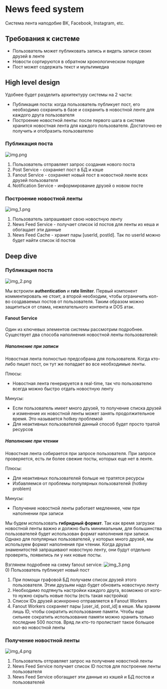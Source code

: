 # News feed system
Система лента наподобие ВК, Facebook, Instagram, etc.

## Требования к системе
- Пользователь может публиковать запись и видеть записи своих друзей в ленте
- Новости сортируются в обратном хронологическом порядке
- Пост может содержать текст и мультимедиа

## High level design
Удобнее будет разделить архитектуру системы на 2 части: 
- Публикация поста: когда пользователь публикует пост, его необходимо сохранить в базе и сохранить в новостной ленте 
для каждого друга пользователя
- Построение новостной ленты: после первого шага в системе хранится новостная лента для каждого пользователя. 
Достаточно ее получить и отобразить пользователю

### Публикация поста
![img.png](img.png)

1) Пользователь отправляет запрос создания нового поста
2) Post Service - сохраняет пост в БД и кэше
3) Fanout Service - сохраняет новый пост в новостной ленте всех друзей пользователя
4) Notification Service - информирование друзей о новом посте

### Построение новостной ленты
![img_1.png](img_1.png)

1) Пользователь запрашивает свою новостную ленту
2) News Feed Service - получает список id постов для ленты из кеша и обогащает эти данные
3) News Feed Cache - хранит пары [userId, postId]. Так по userId можно будет найти список id постов

## Deep dive
### Публикация поста
![img_2.png](img_2.png)

Мы встроили **authentication** и **rate limiter**. Первый компонент комментировать не стоит, а второй необходим, чтобы 
ограничить кол-во создаваемых постов от пользователя. Таким образом можно защититься от спама, нежелательного контента и
DOS атак.

#### Fanout Service
Один из ключевых элементов системы рассмотрим подробнее. Существует два способа наполнения новостной ленты 
пользователей:  

##### Наполнение при записи
Новостная лента полностью предсобрана для пользователя. Когда кто-либо пишет пост, он тут же попадает во все 
необходимые ленты. 

Плюсы:
- Новостная лента генерируется в real-time, так что пользователю всегда можно быстро отдать новостную ленту

Минусы:
- Если пользователь имеет много друзей, то получение списка друзей и изменение их новостной ленты может занять 
продолжительное время. Это называется hotkey проблемой
- Для неактивных пользователей данный способ будет просто тратой ресурсов

##### Наполнение при чтении 
Новостная лента собирается при запросе пользователя. При запросе проверяется, есть ли более свежие посты, которых еще 
нет в ленте.

Плюсы:
- Для неактивных пользователей больше не тратятся ресурсы
- Избавляемся от проблемы популярных пользователей (hotkey problem)

Минусы:
- Получение новостной ленты работает медленнее, чем при наполнении при записи


Мы будем использовать **гибридный формат**. Так как время загрузки новостной ленты важно и должно быть минимальным, 
для большинства пользователей будет использован формат наполнения при записи. Однако для популярных пользователей, у 
которых много друзей, мы используем формат наполнения при чтении. Когда друзья знаменитостей запрашивают новостную 
ленту, они будут отдельно проверять, появились ли у них новые посты.

Взглянем подробнее на схему fanout service:
![img_3.png](img_3.png)  
0) Пользователь публикует новый пост
1) При помощи графовой БД получаем список друзей этого пользователя. Этим друзьям надо будет обновить новостную ленту
2) Необходимо подтянуть настройки каждого друга, возможно от кого-то нужно скрыть новые посты (есть такая настройка)
3) Список IDs друзей асинхронно отправляется в Fanout Workers
4) Fanout Workers сохраняет пары [user_id, post_id] в кеше. Мы храним лишь ID, чтобы сократить использование памяти.
Чтобы еще сильнее сократить использование памяти можно хранить только последние 500 постов. Вряд ли кто-то пролистает
такое большое кол-во новостной ленты

### Получение новостной ленты
![img_4.png](img_4.png)

1) Пользователь отправляет запрос на получение новостной ленты
4) News Feed Service получает список ID постов для построение ленты пользователя
5) News Feed Service обогащает эти данные из кэшей и БД постов и пользователей
